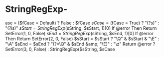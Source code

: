 # StringRegExp-
ase = ($fCase = Default) ? False : $fCase     $sCase = ($fCase = True) ? "(?s)" : "(?is)"      $sStart = StringRegExp($sString, $sStart, 1)[0]     If @error Then Return SetError(1, 0, False)      $sEnd = StringRegExp($sString, $sEnd, 1)[0]     If @error Then Return SetError(2, 0, False)      $sStart = $sStart ? "\Q" &amp; $sStart &amp; "\E" : "\A"     $sEnd = $sEnd ? "(?=\Q" &amp; $sEnd &amp; "\E)" : "\z"      Return @error ? SetError(3, 0, False) : StringRegExp($sString, $sCase
